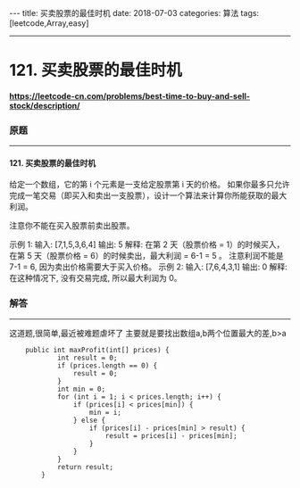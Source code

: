 ﻿﻿---
  title: 买卖股票的最佳时机
  date: 2018-07-03 
  categories: 算法 
  tags: [leetcode,Array,easy] 

---
# 121. 买卖股票的最佳时机
#### <https://leetcode-cn.com/problems/best-time-to-buy-and-sell-stock/description/>

### 原题
---
#### 121. 买卖股票的最佳时机
给定一个数组，它的第 i 个元素是一支给定股票第 i 天的价格。
如果你最多只允许完成一笔交易（即买入和卖出一支股票），设计一个算法来计算你所能获取的最大利润。

注意你不能在买入股票前卖出股票。

示例 1:
输入: [7,1,5,3,6,4]
输出: 5
解释: 在第 2 天（股票价格 = 1）的时候买入，在第 5 天（股票价格 =              6）的时候卖出，最大利润 = 6-1 = 5 。
 注意利润不能是 7-1 = 6, 因为卖出价格需要大于买入价格。
示例 2:
输入: [7,6,4,3,1]
输出: 0
解释: 在这种情况下, 没有交易完成, 所以最大利润为 0。


### 解答
***
这道题,很简单,最近被难题虐坏了
主要就是要找出数组a,b两个位置最大的差,b>a 

```
    public int maxProfit(int[] prices) {
            int result = 0;
            if (prices.length == 0) {
                result = 0;
            }
            int min = 0;
            for (int i = 1; i < prices.length; i++) {
                if (prices[i] < prices[min]) {
                    min = i;
                } else {
                    if (prices[i] - prices[min] > result) {
                        result = prices[i] - prices[min];
                    }
                }
            }
            return result;
        }
```






